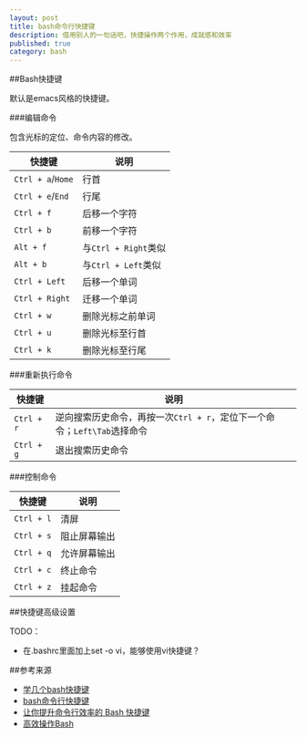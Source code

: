 ```yaml
---
layout: post
title: bash命令行快捷键
description: 借用别人的一句话吧，快捷操作两个作用，成就感和效率
published: true
category: bash
---
```


##Bash快捷键

默认是emacs风格的快捷键。

###编辑命令

包含光标的定位、命令内容的修改。

|快捷键|说明|
|------|----|
|`Ctrl + a`/`Home`|行首|
|`Ctrl + e`/`End`|行尾|
|`Ctrl + f`|后移一个字符|
|`Ctrl + b`|前移一个字符|
|`Alt + f`|与`Ctrl + Right`类似|
|`Alt + b`|与`Ctrl + Left`类似|
|`Ctrl + Left`	|后移一个单词|
|`Ctrl + Right`	|迁移一个单词|
|`Ctrl + w`|删除光标之前单词|
|`Ctrl + u`|删除光标至行首|
|`Ctrl + k`|删除光标至行尾|






###重新执行命令

|快捷键|说明|
|------|----|
|`Ctrl + r`|逆向搜索历史命令，再按一次`Ctrl + r`，定位下一个命令；`Left\Tab`选择命令|
|`Ctrl + g`|退出搜索历史命令|







###控制命令

|快捷键|说明|
|------|----|
|`Ctrl + l`|清屏|
|`Ctrl + s`|阻止屏幕输出|
|`Ctrl + q`|允许屏幕输出|
|`Ctrl + c`|终止命令|
|`Ctrl + z`|挂起命令|


##快捷键高级设置

TODO：

* 在.bashrc里面加上set -o vi，能够使用vi快捷键？

























##参考来源

* [学几个bash快捷键][学几个bash快捷键]
* [bash命令行快捷键][bash命令行快捷键]
* [让你提升命令行效率的 Bash 快捷键][让你提升命令行效率的 Bash 快捷键]
* [高效操作Bash][高效操作Bash]




[NingG]:    							http://ningg.github.com  	"NingG"
[学几个bash快捷键]:						http://roclinux.cn/?p=864
[bash命令行快捷键]:						http://joe.is-programmer.com/posts/17465.html
[让你提升命令行效率的 Bash 快捷键]:	https://linuxtoy.org/archives/bash-shortcuts.html
[高效操作Bash]:							http://ahei.info/bash.htm








